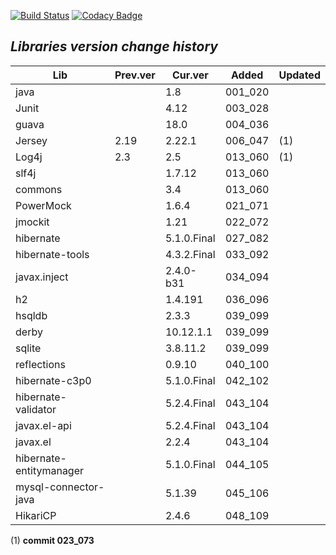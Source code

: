 [![Build Status](https://travis-ci.org/blaec/ItSimulator.svg?branch=master)](https://travis-ci.org/blaec/ItSimulator)
[![Codacy Badge](https://api.codacy.com/project/badge/Grade/2dddccaf1a7c41fd9ac689ed12be8a63)](https://www.codacy.com/app/blaec/ItSimulator?utm_source=github.com&amp;utm_medium=referral&amp;utm_content=blaec/ItSimulator&amp;utm_campaign=Badge_Grade)


## *Libraries version change history*

| Lib                    | Prev.ver | Cur.ver     | Added   | Updated  |
| ---------------------- |----------| ------------|---------|----------|
| java                   |          | 1.8         | 001_020 |          |
| Junit                  |          | 4.12        | 003_028 |          |
| guava                  |          | 18.0        | 004_036 |          |
| Jersey                 | 2.19     | 2.22.1      | 006_047 | (1)      |
| Log4j                  | 2.3      | 2.5         | 013_060 | (1)      |
| slf4j                  |          | 1.7.12      | 013_060 |          |
| commons                |          | 3.4         | 013_060 |          |
| PowerMock              |          | 1.6.4       | 021_071 |          |
| jmockit                |          | 1.21        | 022_072 |          |
| hibernate              |          | 5.1.0.Final | 027_082 |          |
| hibernate-tools        |          | 4.3.2.Final | 033_092 |          |
| javax.inject           |          | 2.4.0-b31   | 034_094 |          |
| h2                     |          | 1.4.191     | 036_096 |          |
| hsqldb                 |          | 2.3.3       | 039_099 |          |
| derby                  |          | 10.12.1.1   | 039_099 |          |
| sqlite                 |          | 3.8.11.2    | 039_099 |          |
| reflections            |          | 0.9.10      | 040_100 |          |
| hibernate-c3p0         |          | 5.1.0.Final | 042_102 |          |
| hibernate-validator    |          | 5.2.4.Final | 043_104 |          |
| javax.el-api           |          | 5.2.4.Final | 043_104 |          |
| javax.el               |          | 2.2.4       | 043_104 |          |
| hibernate-entitymanager|          | 5.1.0.Final | 044_105 |          |
| mysql-connector-java   |          | 5.1.39      | 045_106 |          |
| HikariCP               |          | 2.4.6       | 048_109 |          |

(1) **commit 023_073**
